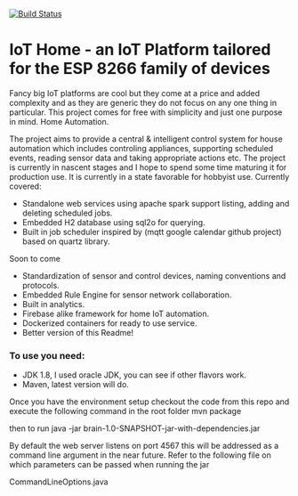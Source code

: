[![Build Status](https://travis-ci.org/faisalthaheem/iothome.png?branch=master)](https://travis-ci.org/faisalthaheem/iothome)

# IoT Home - an IoT Platform tailored for the ESP 8266 family of devices

Fancy big IoT platforms are cool but they come at a price and added complexity and as they are generic they do not focus on any one thing in particular. This project comes for free with simplicity and just one purpose in mind. Home Automation.

The project aims to provide a central & intelligent control system for house automation which includes controling appliances, supporting scheduled events, reading sensor data and taking appropriate actions etc. The project is currently in nascent stages and I hope to spend some time maturing it for production use. It is currently in a state favorable for hobbyist use. Currently covered:

 * Standalone web services using apache spark support listing, adding and deleting scheduled jobs.
 * Embedded H2 database using sql2o for querying.
 * Built in job scheduler inspired by (mqtt google calendar github project) based on quartz library.

Soon to come
* Standardization of sensor and control devices, naming conventions and protocols.
* Embedded Rule Engine for sensor network collaboration.
* Built in analytics.
* Firebase alike framework for home IoT automation.
* Dockerized containers for ready to use service.
* Better version of this Readme!

### To use you need:
* JDK 1.8, I used oracle JDK, you can see if other flavors work.
* Maven, latest version will do.

Once you have the environment setup checkout the code from this repo and execute the following command in the root folder
mvn package

then to run
java -jar brain-1.0-SNAPSHOT-jar-with-dependencies.jar

By default the web server listens on port 4567 this will be addressed as a command line argument in the near future. Refer to the following file on which parameters can be passed when running the jar

CommandLineOptions.java
